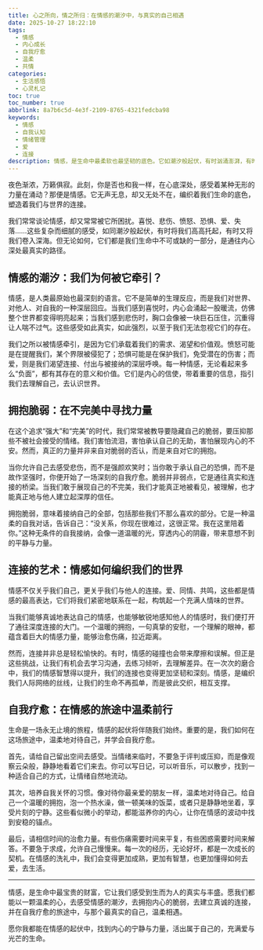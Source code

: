```yaml
---
title: 心之所向，情之所归：在情感的潮汐中，与真实的自己相遇
date: 2025-10-27 18:22:10
tags:
  - 情感
  - 内心成长
  - 自我疗愈
  - 温柔
  - 共情
categories:
  - 生活感悟
  - 心灵札记
toc: true
toc_number: true
abbrlink: 8a7b6c5d-4e3f-2109-8765-4321fedcba98
keywords:
  - 情感
  - 自我认知
  - 情绪管理
  - 爱
  - 连接
description: 情感，是生命中最柔软也最坚韧的底色。它如潮汐般起伏，有时汹涌澎湃，有时温柔静谧。在这篇文章中，我们将一同探索情感的深邃与广阔，学习如何拥抱内心的脆弱，如何在连接中找到力量，并最终，在自我疗愈的旅途中，与真实的自己温柔相遇。愿我们都能在情感的潮汐中，找到属于自己的那份宁静与坚定。
---
```


夜色渐浓，万籁俱寂。此刻，你是否也和我一样，在心底深处，感受着某种无形的力量在涌动？那便是情感。它无声无息，却又无处不在，编织着我们生命的底色，塑造着我们与世界的连接。

我们常常谈论情感，却又常常被它所困扰。喜悦、悲伤、愤怒、恐惧、爱、失落……这些复杂而细腻的感受，如同潮汐般起伏，有时将我们高高托起，有时又将我们卷入深海。但无论如何，它们都是我们生命中不可或缺的一部分，是通往内心深处最真实的路径。

## 情感的潮汐：我们为何被它牵引？

情感，是人类最原始也最深刻的语言。它不是简单的生理反应，而是我们对世界、对他人、对自我的一种深层回应。当我们感到喜悦时，内心会涌起一股暖流，仿佛整个世界都变得明亮起来；当我们感到悲伤时，胸口会像被一块巨石压住，沉重得让人喘不过气。这些感受如此真实，如此强烈，以至于我们无法忽视它们的存在。

我们之所以被情感牵引，是因为它们承载着我们的需求、渴望和价值观。愤怒可能是在提醒我们，某个界限被侵犯了；恐惧可能是在保护我们，免受潜在的伤害；而爱，则是我们渴望连接、付出与被接纳的深层呼唤。每一种情感，无论看起来多么“负面”，都有其存在的意义和价值。它们是内心的信使，带着重要的信息，指引我们去理解自己，去认识世界。

## 拥抱脆弱：在不完美中寻找力量

在这个追求“强大”和“完美”的时代，我们常常被教导要隐藏自己的脆弱，要压抑那些不被社会接受的情绪。我们害怕流泪，害怕承认自己的无助，害怕展现内心的不安。然而，真正的力量并非来自对脆弱的否认，而是来自对它的拥抱。

当你允许自己去感受悲伤，而不是强颜欢笑时；当你敢于承认自己的恐惧，而不是故作坚强时，你便开始了一场深刻的自我疗愈。脆弱并非弱点，它是通往真实和连接的桥梁。当我们敢于展现自己的不完美，我们才能真正地被看见，被理解，也才能真正地与他人建立起深厚的信任。

拥抱脆弱，意味着接纳自己的全部，包括那些我们不那么喜欢的部分。它是一种温柔的自我对话，告诉自己：“没关系，你现在很难过，这很正常。我在这里陪着你。”这种无条件的自我接纳，会像一道温暖的光，穿透内心的阴霾，带来意想不到的平静与力量。

## 连接的艺术：情感如何编织我们的世界

情感不仅关乎我们自己，更关乎我们与他人的连接。爱、同情、共鸣，这些都是情感的最高表达，它们将我们紧密地联系在一起，构筑起一个充满人情味的世界。

当我们能够真诚地表达自己的情感，也能够敏锐地感知他人的情感时，我们便打开了通往深度连接的大门。一个温暖的拥抱，一句真挚的安慰，一个理解的眼神，都蕴含着巨大的情感力量，能够治愈伤痛，拉近距离。

然而，连接并非总是轻松愉快的。有时，情感的碰撞也会带来摩擦和误解。但正是这些挑战，让我们有机会去学习沟通，去练习倾听，去理解差异。在一次次的磨合中，我们的情感智慧得以提升，我们的连接也变得更加坚韧和深刻。情感，是编织我们人际网络的丝线，让我们的生命不再孤单，而是彼此交织，相互支撑。

## 自我疗愈：在情感的旅途中温柔前行

生命是一场永无止境的旅程，情感的起伏将伴随我们始终。重要的是，我们如何在这场旅途中，温柔地对待自己，并学会自我疗愈。

首先，请给自己留出空间去感受。当情绪来临时，不要急于评判或压抑，而是像观察云朵般，静静地看着它们来去。你可以写日记，可以听音乐，可以散步，找到一种适合自己的方式，让情绪自然地流动。

其次，培养自我关怀的习惯。像对待你最亲爱的朋友一样，温柔地对待自己。给自己一个温暖的拥抱，泡一个热水澡，做一顿美味的饭菜，或者只是静静地坐着，享受片刻的宁静。这些看似微小的举动，都能滋养你的内心，让你在情感的波动中找到安稳的锚点。

最后，请相信时间的治愈力量。有些伤痛需要时间来平复，有些困惑需要时间来解答。不要急于求成，允许自己慢慢来。每一次的经历，无论好坏，都是一次成长的契机。在情感的洗礼中，我们会变得更加成熟，更加有智慧，也更加懂得如何去爱，去生活。

---

情感，是生命中最宝贵的财富，它让我们感受到生而为人的真实与丰盛。愿我们都能以一颗温柔的心，去感受情感的潮汐，去拥抱内心的脆弱，去建立真诚的连接，并在自我疗愈的旅途中，与那个最真实的自己，温柔相遇。

愿你我都能在情感的起伏中，找到内心的宁静与力量，活出属于自己的，充满爱与光芒的生命。